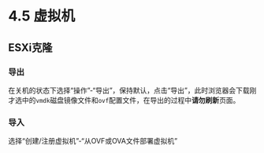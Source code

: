 # 4.5 虚拟机

## ESXi克隆

### 导出

在关机的状态下选择“操作”-“导出”，保持默认，点击“导出”，此时浏览器会下载刚才选中的`vmdk`磁盘镜像文件和`ovf`配置文件，在导出的过程中**请勿刷新**页面。

### 导入

选择“创建/注册虚拟机”-“从OVF或OVA文件部署虚拟机”